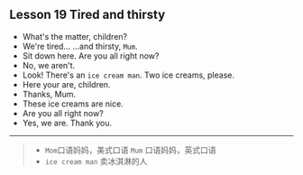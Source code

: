 ## Lesson 19 Tired and thirsty

- What's the matter, children?
- We're tired... ...and thirsty, `Mum`.
- Sit down here. Are you all right now?
- No, we aren't.
- Look! There's an `ice cream man`. Two ice creams, please.
- Here your are, children.
- Thanks, Mum.
- These ice creams are nice.
- Are you all right now?
- Yes, we are. Thank you.

---

> - `Mom`口语妈妈，美式口语
`Mum` 口语妈妈，英式口语
> - `ice cream man` 卖冰淇淋的人